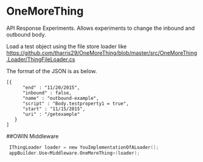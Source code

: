 # OneMoreThing
API Response Experiments. Allows experiments to change the inbound and outbound body.

Load a test object using the file store loader like https://github.com/tharris29/OneMoreThing/blob/master/src/OneMoreThing.Loader/ThingFileLoader.cs

The format of the JSON is as below. 
````
[{
      "end" : "11/20/2015",
      "inbound" : false,
      "name" : "outbound-example",
      "script" : "Body.testproperty1 = true",
      "start" : "11/15/2015",
      "uri" : "/getexample"
   }
]
````

##OWIN Middleware

````c
 IThingLoader loader = new YouImplementationOfALoader();
 appBuilder.Use<Middleware.OneMoreThing>(loader);
````
